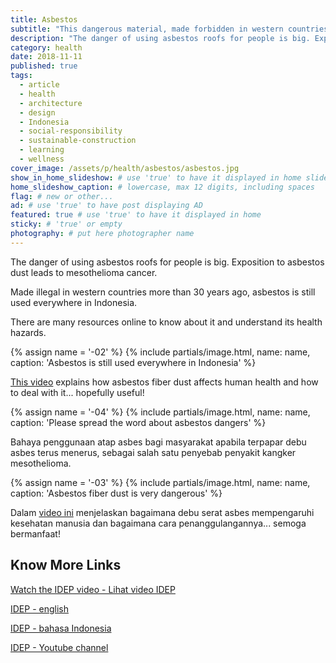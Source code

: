 ```yaml
---
title: Asbestos
subtitle: "This dangerous material, made forbidden in western countries more than 30 years ago, is still used everywhere in Indonesia."
description: "The danger of using asbestos roofs for people is big. Exposition to asbestos dust leads to mesothelioma cancer."
category: health
date: 2018-11-11
published: true
tags:
  - article
  - health
  - architecture
  - design
  - Indonesia
  - social-responsibility
  - sustainable-construction
  - learning
  - wellness
cover_image: /assets/p/health/asbestos/asbestos.jpg
show_in_home_slideshow: # use 'true' to have it displayed in home slideshow
home_slideshow_caption: # lowercase, max 12 digits, including spaces
flag: # new or other...
ad: # use 'true' to have post displaying AD
featured: true # use 'true' to have it displayed in home
sticky: # 'true' or empty
photography: # put here photographer name
---
```


The danger of using asbestos roofs for people is big. Exposition to asbestos dust leads to mesothelioma cancer.

Made illegal in western countries more than 30 years ago, asbestos is still used everywhere in Indonesia.

There are many resources online to know about it and understand its health hazards.

{% assign name = '-02' %}
{% include partials/image.html, name: name, caption: 'Asbestos is still used everywhere in Indonesia' %}



[This video](https://www.youtube.com/watch?v=C4LczoPA1bs) explains how asbestos fiber dust affects human health and how to deal with it... hopefully useful!

{% assign name = '-04' %}
{% include partials/image.html, name: name, caption: 'Please spread the word about asbestos dangers' %}


Bahaya penggunaan atap asbes bagi masyarakat apabila terpapar debu asbes terus menerus, sebagai salah satu penyebab penyakit kangker mesothelioma.

{% assign name = '-03' %}
{% include partials/image.html, name: name, caption: 'Asbestos fiber dust is very dangerous' %}


Dalam [video ini](https://www.youtube.com/watch?v=C4LczoPA1bs) menjelaskan bagaimana debu serat asbes mempengaruhi kesehatan manusia dan bagaimana cara penanggulangannya... semoga bermanfaat!



## Know More Links

[Watch the IDEP video - Lihat video IDEP ](https://www.youtube.com/watch?v=C4LczoPA1bs)

[IDEP - english](http://www.idepfoundation.org/en/)

[IDEP - bahasa Indonesia](http://www.idepfoundation.org/id/)

[IDEP - Youtube channel](https://www.youtube.com/channel/UCT2rrklLyHcZVVW93JDt8kA)
